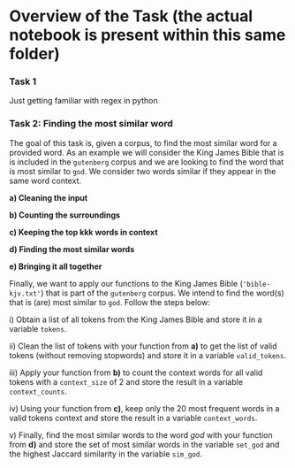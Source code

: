 # Overview of the Task (the actual notebook is present within this same folder)

### Task 1
Just getting familiar with regex in python

### Task 2: Finding the most similar word

The goal of this task is, given a corpus, to find the most similar word for a provided word. As an example we will consider the King James Bible that is is included in the `gutenberg` corpus and we are looking to find the word that is most similar to `god`. We consider two words similar if they appear in the same word context.

**a) Cleaning the input**

**b) Counting the surroundings**

**c) Keeping the top kkk words in context**

**d) Finding the most similar words**

**e) Bringing it all together**

Finally, we want to apply our functions to the King James Bible (`'bible-kjv.txt'`) that is part of the `gutenberg` corpus. We intend to find the word(s) that is (are) most similar to `god`. Follow the steps below:

i) Obtain a list of all tokens from the King James Bible and store it in a variable `tokens`.

ii) Clean the list of tokens with your function from **a)** to get the list of valid tokens (without removing stopwords) and store it in a variable `valid_tokens`.

iii) Apply your function from **b)** to count the context words for all valid tokens with a `context_size` of 2 and store the result in a variable `context_counts`.

iv) Using your function from **c)**, keep only the 20 most frequent words in a valid tokens context and store the result in a variable `context_words`.

v) Finally, find the most similar words to the word _god_ with your function from **d)** and store the set of most similar words in the variable `set_god` and the highest Jaccard similarity in the variable `sim_god`.
